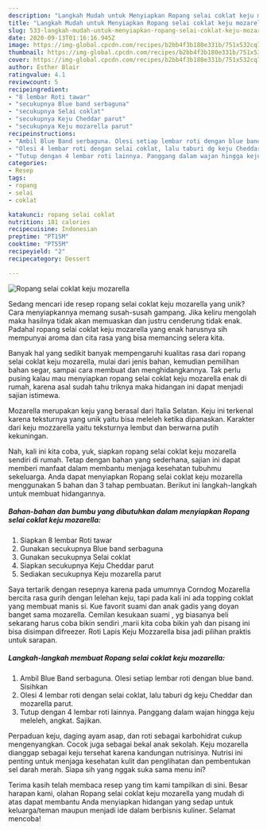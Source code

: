```yaml
---
description: "Langkah Mudah untuk Menyiapkan Ropang selai coklat keju mozarella Anti Gagal"
title: "Langkah Mudah untuk Menyiapkan Ropang selai coklat keju mozarella Anti Gagal"
slug: 533-langkah-mudah-untuk-menyiapkan-ropang-selai-coklat-keju-mozarella-anti-gagal
date: 2020-09-13T01:16:16.945Z
image: https://img-global.cpcdn.com/recipes/b2bb4f3b180e331b/751x532cq70/ropang-selai-coklat-keju-mozarella-foto-resep-utama.jpg
thumbnail: https://img-global.cpcdn.com/recipes/b2bb4f3b180e331b/751x532cq70/ropang-selai-coklat-keju-mozarella-foto-resep-utama.jpg
cover: https://img-global.cpcdn.com/recipes/b2bb4f3b180e331b/751x532cq70/ropang-selai-coklat-keju-mozarella-foto-resep-utama.jpg
author: Esther Blair
ratingvalue: 4.1
reviewcount: 5
recipeingredient:
- "8 lembar Roti tawar"
- "secukupnya Blue band serbaguna"
- "secukupnya Selai coklat"
- "secukupnya Keju Cheddar parut"
- "secukupnya Keju mozarella parut"
recipeinstructions:
- "Ambil Blue Band serbaguna. Olesi setiap lembar roti dengan blue band. Sisihkan"
- "Olesi 4 lembar roti dengan selai coklat, lalu taburi dg keju Cheddar dan mozarella parut."
- "Tutup dengan 4 lembar roti lainnya. Panggang dalam wajan hingga keju meleleh, angkat. Sajikan."
categories:
- Resep
tags:
- ropang
- selai
- coklat

katakunci: ropang selai coklat 
nutrition: 181 calories
recipecuisine: Indonesian
preptime: "PT15M"
cooktime: "PT55M"
recipeyield: "2"
recipecategory: Dessert

---
```



![Ropang selai coklat keju mozarella](https://img-global.cpcdn.com/recipes/b2bb4f3b180e331b/751x532cq70/ropang-selai-coklat-keju-mozarella-foto-resep-utama.jpg)

Sedang mencari ide resep ropang selai coklat keju mozarella yang unik? Cara menyiapkannya memang susah-susah gampang. Jika keliru mengolah maka hasilnya tidak akan memuaskan dan justru cenderung tidak enak. Padahal ropang selai coklat keju mozarella yang enak harusnya sih mempunyai aroma dan cita rasa yang bisa memancing selera kita.

Banyak hal yang sedikit banyak mempengaruhi kualitas rasa dari ropang selai coklat keju mozarella, mulai dari jenis bahan, kemudian pemilihan bahan segar, sampai cara membuat dan menghidangkannya. Tak perlu pusing kalau mau menyiapkan ropang selai coklat keju mozarella enak di rumah, karena asal sudah tahu triknya maka hidangan ini dapat menjadi sajian istimewa.

Mozarella merupakan keju yang berasal dari Italia Selatan. Keju ini terkenal karena teksturnya yang unik yaitu bisa meleleh ketika dipanaskan. Karakter dari keju mozzarella yaitu teksturnya lembut dan berwarna putih kekuningan.


Nah, kali ini kita coba, yuk, siapkan ropang selai coklat keju mozarella sendiri di rumah. Tetap dengan bahan yang sederhana, sajian ini dapat memberi manfaat dalam membantu menjaga kesehatan tubuhmu sekeluarga. Anda dapat menyiapkan Ropang selai coklat keju mozarella menggunakan 5 bahan dan 3 tahap pembuatan. Berikut ini langkah-langkah untuk membuat hidangannya.

<!--inarticleads1-->

##### Bahan-bahan dan bumbu yang dibutuhkan dalam menyiapkan Ropang selai coklat keju mozarella:

1. Siapkan 8 lembar Roti tawar
1. Gunakan secukupnya Blue band serbaguna
1. Gunakan secukupnya Selai coklat
1. Siapkan secukupnya Keju Cheddar parut
1. Sediakan secukupnya Keju mozarella parut


Saya tertarik dengan resepnya karena pada umumnya Corndog Mozarella bercita rasa gurih dengan lelehan keju, tapi pada kali ini ada topping coklat yang membuat manis si. Kue favorit suami dan anak gadis yang doyan banget sama mozarella. Cemilan kesukaan suami , yg biasanya beli sekarang harus coba bikin sendiri ,marii kita coba bikin yah dan pisang ini bisa disimpan difreezer. Roti Lapis Keju Mozzarella bisa jadi pilihan praktis untuk sarapan. 

<!--inarticleads2-->

##### Langkah-langkah membuat Ropang selai coklat keju mozarella:

1. Ambil Blue Band serbaguna. Olesi setiap lembar roti dengan blue band. Sisihkan
1. Olesi 4 lembar roti dengan selai coklat, lalu taburi dg keju Cheddar dan mozarella parut.
1. Tutup dengan 4 lembar roti lainnya. Panggang dalam wajan hingga keju meleleh, angkat. Sajikan.


Perpaduan keju, daging ayam asap, dan roti sebagai karbohidrat cukup mengenyangkan. Cocok juga sebagai bekal anak sekolah. Keju mozarella dianggap sebagai keju tersehat karena kandungan nutrisinya. Nutrisi ini penting untuk menjaga kesehatan kulit dan penglihatan dan pembentukan sel darah merah. Siapa sih yang nggak suka sama menu ini? 

Terima kasih telah membaca resep yang tim kami tampilkan di sini. Besar harapan kami, olahan Ropang selai coklat keju mozarella yang mudah di atas dapat membantu Anda menyiapkan hidangan yang sedap untuk keluarga/teman maupun menjadi ide dalam berbisnis kuliner. Selamat mencoba!
